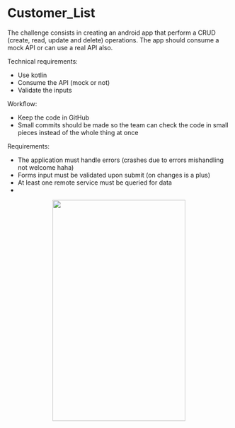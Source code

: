 # Customer_List

The challenge consists in creating an android app that perform
a CRUD (create, read, update and delete) operations. The app should consume a mock API or can use a real API also.

Technical requirements:
- Use kotlin
- Consume the API (mock or not)
- Validate the inputs

Workflow:
- Keep the code in GitHub
- Small commits should be made so the team can check the code in small pieces instead of the whole thing at once

Requirements:
- The application must handle errors (crashes due to errors mishandling not welcome haha)
- Forms input must be validated upon submit (on changes is a plus)
- At least one remote service must be queried for data
- 

<p align="center">
  <img src="https://user-images.githubusercontent.com/85317117/159198431-3bbada1e-065f-4ea9-9919-98dafbcff808.jpg" width="300" height="500" />
</p>




